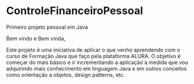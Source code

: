 # ControleFinanceiroPessoal
Primeiro projeto pessoal em Java

Bem vindo e Bem vinda,

Este projeto é uma iniciativa de aplicar o que venho aprendendo com o curso de Formação Java que faço pela plataforma ALURA.
O objetivo é começar do mais básico e ir incrementando a aplicação à medida que vou adquirindo mais conhecimento em linguagem Java e em outros conceitos como orientação a objetos, design patterns, etc.
